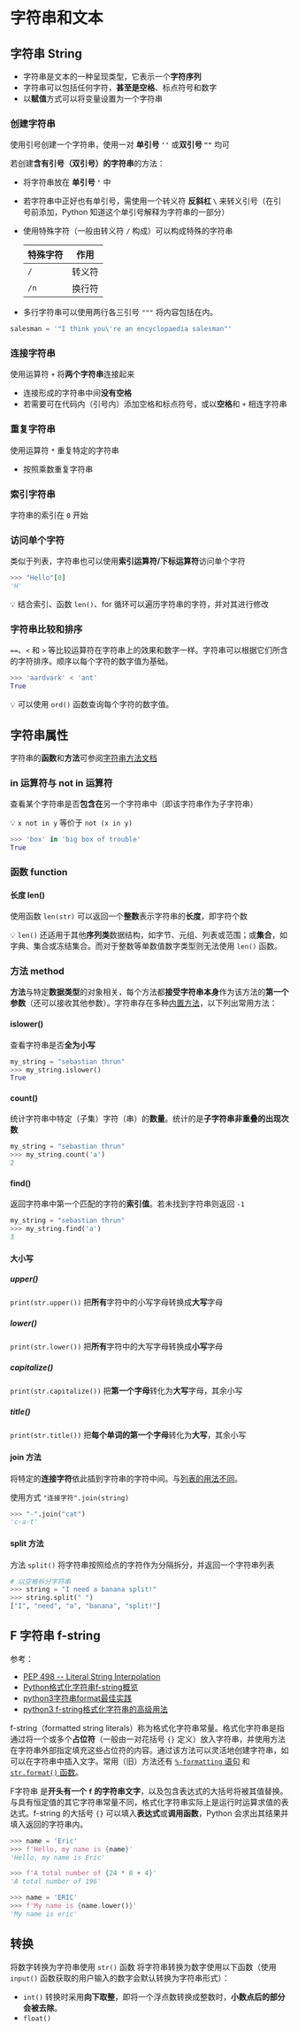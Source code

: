# 字符串和文本

## 字符串 String
* 字符串是文本的一种呈现类型，它表示一个**字符序列**
* 字符串可以包括任何字符，**甚至是空格**、标点符号和数字
* 以**赋值**方式可以将变量设置为一个字符串

### 创建字符串
使用引号创建一个字符串，使用一对 **单引号 `''`** 或**双引号 `""`** 均可

若创建**含有引号（双引号）的字符串**的方法：
* 将字符串放在 **单引号 `'`** 中
* 若字符串中正好也有单引号，需使用一个转义符 **反斜杠 `\`** 来转义引号（在引号前添加，Python 知道这个单引号解释为字符串的一部分）
* 使用特殊字符（一般由转义符 `/` 构成）可以构成特殊的字符串

    | 特殊字符    |   作用  |
    | --- | --- |
    |   `/`  |  转义符  |
    |  `/n`   |   换行符  |

* 多行字符串可以使用两行各三引号 `"""` 将内容包括在内。

```python
salesman = '"I think you\'re an encyclopaedia salesman"'
```

### 连接字符串
使用运算符 `+` 将**两个字符串**连接起来

* 连接形成的字符串中间**没有空格**
* 若需要可在代码内（引号内）添加空格和标点符号，或以**空格**和 `+` 相连字符串

### 重复字符串
使用运算符 `*` 重复特定的字符串

* 按照乘数重复字符串

### 索引字符串
字符串的索引在 `0` 开始

### 访问单个字符
类似于列表，字符串也可以使用**索引运算符/下标运算符**访问单个字符

```python
>>> "Hello"[0]
'H'
```

:bulb: 结合索引、函数 `len()`、for 循环可以遍历字符串的字符，并对其进行修改

### 字符串比较和排序
`==`、`<` 和 `>` 等比较运算符在字符串上的效果和数字一样。字符串可以根据它们所含的字符排序。顺序以每个字符的数字值为基础。

```python
>>> 'aardvark' < 'ant'
True
```

:bulb: 可以使用 `ord()` 函数查询每个字符的数字值。

## 字符串属性
字符串的**函数**和**方法**可参阅[字符串方法文档](https://docs.python.org/3/library/stdtypes.html#string-methods)

### in 运算符与 not in 运算符
查看某个字符串是否**包含在**另一个字符串中（即该字符串作为子字符串）

:bulb: `x not in y` 等价于 `not (x in y)`

```python
>>> 'box' in 'big box of trouble'
True
```

### 函数 function
#### 长度 len()
使用函数 `len(str)` 可以返回一个**整数**表示字符串的**长度**，即字符个数

:bulb: `len()` 还适用于其他**序列类**数据结构，如字节、元组、列表或范围；或**集合**，如字典、集合或冻结集合。而对于整数等单数值数字类型则无法使用 `len()` 函数。

### 方法 method
**方法**与特定**数据类型**的对象相关，每个方法都**接受字符串本身**作为该方法的**第一个参数**（还可以接收其他参数）。字符串存在多种[内置方法](https://docs.python.org/3/library/stdtypes.html#string-methods)，以下列出常用方法：

#### islower()
查看字符串是否**全为小写**

```python
my_string = "sebastian thrun"
>>> my_string.islower()
True
```

#### count()
统计字符串中特定（子集）字符（串）的**数量**。统计的是**子字符串非重叠的出现次数**

```python
my_string = "sebastian thrun"
>>> my_string.count('a')
2
```

#### find()
返回字符串中第一个匹配的字符的**索引值**。若未找到字符串则返回 `-1`

```python
my_string = "sebastian thrun"
>>> my_string.find('a')
3
```

#### 大小写

##### upper()
`print(str.upper())` 把**所有**字符中的小写字母转换成**大写**字母

##### lower()
`print(str.lower())` 把**所有**字符中的大写字母转换成**小写**字母

##### capitalize()
`print(str.capitalize())` 把**第一个字母**转化为**大写**字母，其余小写

##### title()
`print(str.title())` 把**每个单词的第一个字母**转化为**大写**，其余小写

#### join 方法
将特定的**连接字符**依此插到字符串的字符中间。与[列表的用法不同](./列表.md)。

使用方式 `"连接字符".join(string)`

```python
>>> "-".join("cat")
'c-a-t'
```

#### split 方法
方法 `split()` 将字符串按照给点的字符作为分隔拆分，并返回一个字符串列表

```python
# 以空格拆分字符串
>>> string = "I need a banana split!"
>>> string.split(" ")
["I", "need", "a", "banana", "split!"]
```

## F 字符串 f-string
参考：
* [PEP 498 -- Literal String Interpolation](https://www.python.org/dev/peps/pep-0498/)
* [Python格式化字符串f-string概览](https://blog.csdn.net/sunxb10/article/details/81036693)
* [python3字符串format最佳实践](https://mlln.cn/2018/07/19/python3%E5%AD%97%E7%AC%A6%E4%B8%B2format%E6%9C%80%E4%BD%B3%E5%AE%9E%E8%B7%B5/)
* [python3 f-string格式化字符串的高级用法](https://mlln.cn/2018/05/19/python3%20f-string%E6%A0%BC%E5%BC%8F%E5%8C%96%E5%AD%97%E7%AC%A6%E4%B8%B2%E7%9A%84%E9%AB%98%E7%BA%A7%E7%94%A8%E6%B3%95/)

f-string（formatted string literals）称为格式化字符串常量。格式化字符串是指通过将一个或多个**占位符**（一般由一对花括号 `{}` 定义）放入字符串，并使用方法在字符串外部指定填充这些占位符的内容。通过该方法可以灵活地创建字符串，如可以在字符串中插入文字。常用（旧）方法还有 [`%-formatting` 语句](https://docs.python.org/3/library/stdtypes.html#old-string-formatting)  和 [`str.format()` 函数](https://docs.python.org/3/library/stdtypes.html#str.format)。

F字符串 是**开头有一个 `f` 的字符串文字**，以及包含表达式的大括号将被其值替换。与具有恒定值的其它字符串常量不同，格式化字符串实际上是运行时运算求值的表达式。f-string 的大括号 `{}` 可以填入**表达式**或**调用函数**，Python 会求出其结果并填入返回的字符串内。

```python
>>> name = 'Eric'
>>> f'Hello, my name is {name}'
'Hello, my name is Eric'

>>> f'A total number of {24 * 8 + 4}'
'A total number of 196'

>>> name = 'ERIC'
>>> f'My name is {name.lower()}'
'My name is eric'
```

## 转换
将数字转换为字符串使用 `str()` 函数
将字符串转换为数字使用以下函数（使用 `input()` 函数获取的用户输入的数字会默认转换为字符串形式）：

* `int()` 转换时采用**向下取整**，即将一个浮点数转换成整数时，**小数点后的部分会被去除**。
* `float()`